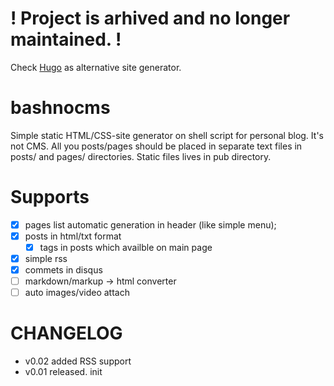 # ! Project is arhived and no longer maintained. !

Check [Hugo](https://gohugo.io/) as alternative site generator.



# bashnocms
Simple static HTML/CSS-site generator on shell script for personal blog. It's not CMS. All you posts/pages should be placed in separate text files in posts/ and pages/ directories. Static files lives in pub directory.

# Supports

- [x] pages list automatic generation in header (like simple menu);
- [x] posts in html/txt format
   - [x] tags in posts which availble on main page
- [x] simple rss
- [x] commets in disqus
- [ ] markdown/markup -> html converter
- [ ] auto images/video attach

# CHANGELOG
- v0.02 added RSS support
- v0.01 released. init
